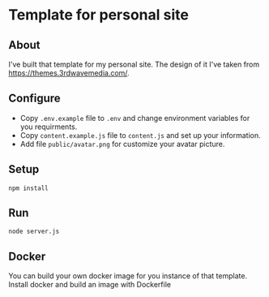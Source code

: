 # Template for personal site

## About

I've built that template for my personal site. The design of it I've taken from https://themes.3rdwavemedia.com/. 

## Configure

- Copy `.env.example` file to `.env` and change environment variables for you requirments.
- Copy `content.example.js` file to `content.js` and set up your information.
- Add file `public/avatar.png` for customize your avatar picture.

## Setup

`npm install`

## Run

`node server.js`

## Docker

You can build your own docker image for you instance of that template. Install docker and build an image with Dockerfile